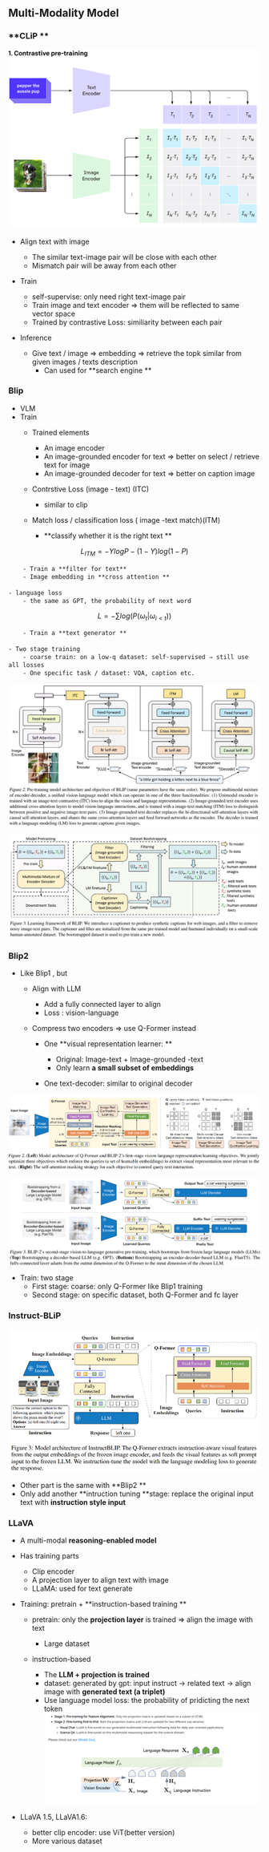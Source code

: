 

## Multi-Modality Model 


### **CLiP **


![Image](./media/image_22405834-30de-800e-8704-e242dd280fe0.png)


- Align text with image 
    - The similar text-image pair will be close with each other 
    - Mismatch pair will be away from each other 

- Train 
    - self-supervise: only need right text-image pair 
    - Train image and text encoder ⇒ them will be reflected to same vector space 
    - Trained by contrastive Loss: similiarity between each pair  

- Inference
    - Give text / image ⇒ embedding ⇒ retrieve the topk similar from given images / texts description 
        - Can used for **search engine **


### **Blip**


- VLM 
- Train 
    - Trained elements
        - An image encoder 
        - An image-grounded encoder for text ⇒ better on select / retrieve text for image 
        - An image-grounded decoder for text ⇒ better on caption image 

    - Contrstive Loss (image - text) (ITC)
        - similar to clip 

    - Match loss / classification loss ( image -text match)(ITM)
        - **classify whether it is the right text **
```math
L_{ITM} = -YlogP - (1 - Y)log(1-P)
```


        - Train a **filter for text**
        - Image embedding in **cross attention **

    - language loss 
        - the same as GPT, the probability of next word 
```math
L = -\sum{log(P(\omega_t|\omega_{i<t}))}
```


        - Train a **text generator **

    - Two stage training
        - coarse train: on a low-q dataset: self-supervised ⇒ still use all losses
        - One specific task / dataset: VQA, caption etc. 


![Image](./media/image_22405834-30de-801f-870b-ce4488cc99f1.png)


![Image](./media/image_22405834-30de-8012-ad72-c23f86b6abbc.png)


### **Blip2**


- Like Blip1 , but 
    - Align with LLM 
        - Add a fully connected layer to align
        - Loss : vision-language

    - Compress two encoders ⇒ use Q-Former instead 
        - One **visual representation learner: **
            - Original: Image-text + Image-grounded -text 
            - Only learn **a small subset of embeddings**

        - One text-decoder: similar to original decoder 


![Image](./media/image17_22405834-30de-8009-a4d8-f82fd6a0f2e8.png)


![Image](./media/image13_22405834-30de-8022-a72d-d95f9495f007.png)


- Train: two stage
    - First stage: coarse: only Q-Former like Blip1 training 
    - Second stage: on specific dataset, both Q-Former and fc layer

### Instruct-BLiP


![Image](./media/image_22405834-30de-80ab-8eb0-d56ba3fc5b25.png)


- Other part is the same with **Blip2 **
- Only add another **intruction tuning **stage: replace the original input text with **instruction style input**
### **LLaVA**


- A multi-modal **reasoning-enabled model**
- Has training parts
    - Clip encoder
    - A projection layer to align text with image
    - LLaMA: used for text generate

- Training: pretrain + **instruction-based training **
    - pretrain: only the **projection layer** is trained ⇒ align the image with text 
        - Large dataset

    - instruction-based
        - The **LLM + projection is trained**
        - dataset: generated by gpt: input instruct → related text → align image with **generated text (a triplet)**
        - Use language model loss: the probability of pridicting the next token
![Image](./media/image_22405834-30de-80db-bb6a-c74c98d4b677.png)




- LLaVA 1.5, LLaVA1.6: 
    - better clip encoder: use ViT(better version)
    - More various dataset
